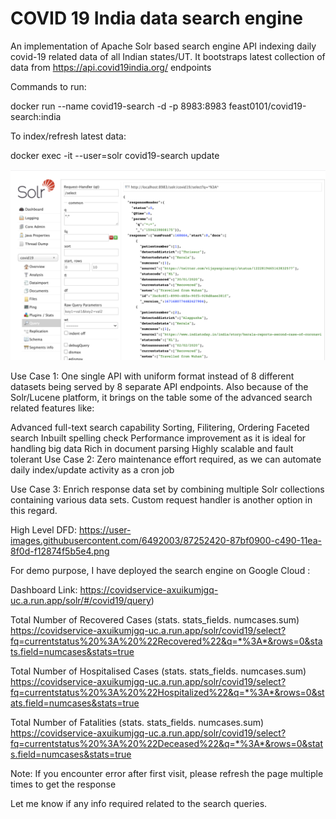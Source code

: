 # COVID 19 India data search engine

An implementation of Apache Solr based search engine API indexing daily covid-19  related data of all Indian states/UT. It bootstraps latest collection of data from https://api.covid19india.org/ endpoints

Commands to run:

docker run --name covid19-search -d -p 8983:8983 feast0101/covid19-search:india

To index/refresh latest data:

docker exec -it --user=solr covid19-search update

![Dashboard](https://github.com/feast0101/COVID19India-SearchEngine/blob/master/screenshot.png)

Use Case 1: One single API with uniform format instead of 8 different datasets being served by 8 separate API endpoints.
Also because of the Solr/Lucene platform, it brings on the table some of the advanced search related features like:

Advanced full-text search capability
Sorting, Filitering, Ordering
Faceted search
Inbuilt spelling check
Performance improvement as it is ideal for handling big data
Rich in document parsing
Highly scalable and fault tolerant
Use Case 2: Zero maintenance effort required, as we can automate daily index/update activity as a cron job

Use Case 3: Enrich response data set by combining multiple Solr collections containing various data sets. Custom request handler is another option in this regard.

High Level DFD:
https://user-images.githubusercontent.com/6492003/87252420-87bf0900-c490-11ea-8f0d-f12874f5b5e4.png

For demo purpose, I have deployed the search engine on Google Cloud :

Dashboard Link:
https://covidservice-axuikumjgq-uc.a.run.app/solr/#/covid19/query)

Total Number of Recovered Cases (stats. stats_fields. numcases.sum)
https://covidservice-axuikumjgq-uc.a.run.app/solr/covid19/select?fq=currentstatus%20%3A%20%22Recovered%22&q=*%3A*&rows=0&stats.field=numcases&stats=true

Total Number of Hospitalised Cases (stats. stats_fields. numcases.sum)
https://covidservice-axuikumjgq-uc.a.run.app/solr/covid19/select?fq=currentstatus%20%3A%20%22Hospitalized%22&q=*%3A*&rows=0&stats.field=numcases&stats=true

Total Number of Fatalities (stats. stats_fields. numcases.sum)
https://covidservice-axuikumjgq-uc.a.run.app/solr/covid19/select?fq=currentstatus%20%3A%20%22Deceased%22&q=*%3A*&rows=0&stats.field=numcases&stats=true

Note: If you encounter error after first visit, please refresh the page multiple times to get the response

Let me know if any info required related to the search queries.